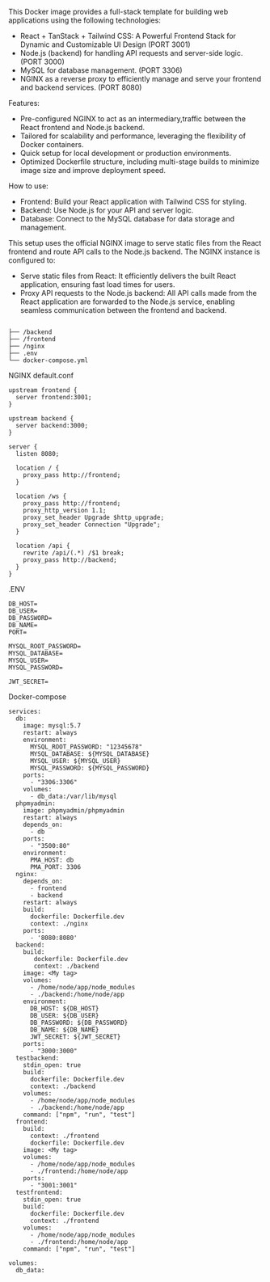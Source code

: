 This Docker image provides a full-stack template for building web applications using the following technologies:

- React + TanStack + Tailwind CSS: A Powerful Frontend Stack for Dynamic and Customizable UI Design (PORT 3001)
- Node.js (backend) for handling API requests and server-side logic. (PORT 3000)
- MySQL for database management. (PORT 3306)
- NGINX as a reverse proxy to efficiently manage and serve your frontend and backend services. (PORT 8080)

Features:
- Pre-configured NGINX to act as an intermediary,traffic between the React frontend and Node.js backend.
- Tailored for scalability and performance, leveraging the flexibility of Docker containers.
- Quick setup for local development or production environments.
- Optimized Dockerfile structure, including multi-stage builds to minimize image size and improve deployment speed.

How to use:
- Frontend: Build your React application with Tailwind CSS for styling.
- Backend: Use Node.js for your API and server logic.
- Database: Connect to the MySQL database for data storage and management.

This setup uses the official NGINX image to serve static files from the React frontend and route API calls to the Node.js backend. The NGINX instance is configured to:

- Serve static files from React: It efficiently delivers the built React application, ensuring fast load times for users.
- Proxy API requests to the Node.js backend: All API calls made from the React application are forwarded to the Node.js service, enabling seamless communication between the frontend and backend.


```/Your_proyect

├── /backend                
├── /frontend             
├── /nginx 
├── .env                    
└── docker-compose.yml      
```

NGINX default.conf

```nginx
upstream frontend {
  server frontend:3001;
}

upstream backend {
  server backend:3000;
}

server {
  listen 8080;

  location / {
    proxy_pass http://frontend;
  }

  location /ws {
    proxy_pass http://frontend;
    proxy_http_version 1.1;
    proxy_set_header Upgrade $http_upgrade;
    proxy_set_header Connection "Upgrade";
  }

  location /api {
    rewrite /api/(.*) /$1 break;
    proxy_pass http://backend;
  }
}
```

.ENV

```
DB_HOST=
DB_USER=
DB_PASSWORD=
DB_NAME=
PORT=

MYSQL_ROOT_PASSWORD=
MYSQL_DATABASE= 
MYSQL_USER=
MYSQL_PASSWORD=

JWT_SECRET=
```

Docker-compose

```
services:
  db:
    image: mysql:5.7
    restart: always
    environment:
      MYSQL_ROOT_PASSWORD: "12345678"
      MYSQL_DATABASE: ${MYSQL_DATABASE}
      MYSQL_USER: ${MYSQL_USER}
      MYSQL_PASSWORD: ${MYSQL_PASSWORD}
    ports:
      - "3306:3306"
    volumes:
      - db_data:/var/lib/mysql
  phpmyadmin:
    image: phpmyadmin/phpmyadmin
    restart: always
    depends_on:
      - db
    ports:
      - "3500:80"
    environment:
      PMA_HOST: db
      PMA_PORT: 3306
  nginx:
    depends_on:
      - frontend
      - backend
    restart: always
    build:
      dockerfile: Dockerfile.dev
      context: ./nginx
    ports:
      - '8080:8080'
  backend:
    build: 
       dockerfile: Dockerfile.dev
       context: ./backend
    image: <My tag>
    volumes:
      - /home/node/app/node_modules
      - ./backend:/home/node/app
    environment:
      DB_HOST: ${DB_HOST}
      DB_USER: ${DB_USER}
      DB_PASSWORD: ${DB_PASSWORD}
      DB_NAME: ${DB_NAME}
      JWT_SECRET: ${JWT_SECRET}
    ports:
      - "3000:3000"
  testbackend:
    stdin_open: true
    build:
      dockerfile: Dockerfile.dev
      context: ./backend
    volumes:
      - /home/node/app/node_modules
      - ./backend:/home/node/app
    command: ["npm", "run", "test"]
  frontend:
    build:
      context: ./frontend
      dockerfile: Dockerfile.dev
    image: <My tag>
    volumes:
      - /home/node/app/node_modules
      - ./frontend:/home/node/app
    ports:
      - "3001:3001"
  testfrontend:
    stdin_open: true
    build:
      dockerfile: Dockerfile.dev
      context: ./frontend
    volumes:
      - /home/node/app/node_modules
      - ./frontend:/home/node/app
    command: ["npm", "run", "test"]

volumes:
  db_data:

```

